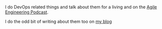 I do DevOps related things and talk about them for a living and on the [Agile Engineering Podcast](https://agileengineeringpodcast.com/).

I do the odd bit of writing about them too on [my blog](https://lgulliver.github.io/)

